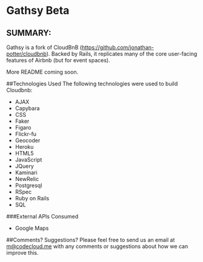 Gathsy Beta
========

SUMMARY:
--------
Gathsy is a fork of CloudBnB (https://github.com/jonathan-potter/cloudbnb). Backed by Rails, it replicates many of the core user-facing features of Airbnb (but for event spaces). 

More README coming soon.

##Technologies Used
The following technologies were used to build Cloudbnb:

 * AJAX
 * Capybara
 * CSS
 * Faker
 * Figaro
 * Flickr-fu
 * Geocoder
 * Heroku
 * HTML5
 * JavaScript
 * JQuery
 * Kaminari
 * NewRelic
 * Postgresql
 * RSpec
 * Ruby on Rails
 * SQL

###External APIs Consumed
 * Google Maps


##Comments? Suggestions?
Please feel free to send us an email at m@codecloud.me with any comments or suggestions about how we can improve this.
